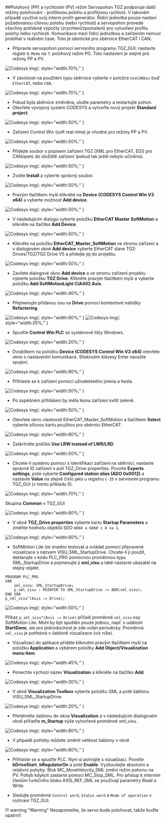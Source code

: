 ##Polohový (PP) a rychlostní (PV) režim
Servopohon TGZ podporuje další režimy polohování - profilovou polohu a profilovou rychlost.
V takovém případě využívá svůj interní profil-generátor.
Řídicí jednotka pouze nastaví požadovanou cílovou polohu (nebo rychlost) a servopohon provede všechny potřebné výpočty (zrychlení/zpomalení) pro vytvoření profilu polohy nebo rychlosti.
Komunikace mezi řídicí jednotkou a zařízením nemusí probíhat v reálném čase.
Toto je identické pro sběrnice EtherCAT i CAN.

- Připravte servopohon pomocí servisního programu TGZ_GUI: nastavte registr `D-Mode` na `7`: polohový režim PG.
  Toto nastavení je stejné pro režimy PP a PV.

![Codesys img](../../../../source/img/codesys1.webp){: style="width:70%;" }

- V závislosti na použitém typu sběrnice vyberte v položce `UseCANbus` buď `EtherCAT`, nebo `CAN`.

![Codesys img](../../../../source/img/codesys2.webp){: style="width:70%;" }

- Pokud byla sběrnice změněna, uložte parametry a restartujte pohon.
- Otevřete vývojový systém CODESYS a vytvořte nový projekt **Standard project**.

![Codesys img](../../../../source/img/codesys3.webp){: style="width:50%;" }

- Zařízení Control Win (soft real-time) je vhodné pro režimy PP a PV.

![Codesys img](../../../../source/img/codesys4.webp){: style="width:50%;" }

- Přidejte soubor s popisem zařízení TGZ (XML pro EtherCAT, EDS pro CANopen) do úložiště zařízení (pokud tak ještě nebylo učiněno).

![Codesys img](../../../../source/img/codesys5.webp){: style="width:50%;" }

- Zvolte **Install** a vyberte správný soubor.

![Codesys img](../../../../source/img/codesys6.webp){: style="width:50%;" }

- Pravým tlačítkem myši klikněte na **Device (CODESYS Control Win V3 x64)** a vyberte možnost **Add device**.

![Codesys img](../../../../source/img/codesys7.webp){: style="width:50%;" }

- V následujícím dialogu vyberte položku **EtherCAT Master SoftMotion** a klikněte na tlačítko **Add Device**.

![Codesys img](../../../../source/img/codesys8.webp){: style="width:50%;" }

- Klikněte na položku **EtherCAT_Master_SoftMotion** ve stromu zařízení a v dialogovém okně **Add device** vyberte EtherCAT slave TGZ-Drives/TGZ/TGZ Drive V5 a přidejte jej do projektu.

![Codesys img](../../../../source/img/codesys9.webp){: style="width:50%;" }

- Zavřete dialogové okno **Add device** a ve stromu zařízení projektu vyberte položku **TGZ Drive**.
  Klikněte pravým tlačítkem myši a vyberte položku **Add SoftMotionLight CiA402 Axis**.

![Codesys img](../../../../source/img/codesys10.webp){: style="width:40%;" }

- Přejmenujte přidanou osu na **Drive** pomocí kontextové nabídky **Refactoring**.

![Codesys img](../../../../source/img/codesys11.webp){: style="width:60%;" }
![Codesys img](../../../../source/img/codesys12.webp){: style="width:35%;" }

- Spusťte **Control Win PLC** ze systémové lišty Windows.

![Codesys img](../../../../source/img/codesys13.webp){: style="width:20%;" }

- Dvojklikem na položku **Device (CODESYS Control Win V3 x64)** otevřete okno s nastavením komunikace.
  Stisknutím klávesy Enter navažte spojení.

![Codesys img](../../../../source/img/codesys14.webp){: style="width:90%;" }

- Přihlaste se k zařízení pomocí uživatelského jména a hesla.

![Codesys img](../../../../source/img/codesys15.webp){: style="width:50%;" }

- Po úspěšném přihlášení by měla ikona zařízení svítit zeleně.

![Codesys img](../../../../source/img/codesys16.webp){: style="width:50%;" }

- Otevřete okno vlastností EtherCAT_Master_SoftMotion a tlačítkem **Select** vyberte síťovou kartu použitou pro sběrnici EtherCAT.

![Codesys img](../../../../source/img/codesys17.webp){: style="width:80%;" }

- Zaškrtněte políčko **Use LRW instead of LWR/LRD**.

![Codesys img](../../../../source/img/codesys18.webp){: style="width:50%;" }

- Chcete-li systému pomoci s identifikací zařízení na sběrnici, nastavte správné ID zařízení v poli TGZ_Drive properties. 
  Povolte **Experts settings**, poté vyberte **Configured station alias (ADO 0x0012)** a nastavte **Value** na stejné číslo jako u registru `C-ID` v servisním programu TGZ_GUI (v tomto příkladu 5).
  
![Codesys img](../../../../source/img/codesys19.webp){: style="width:70%;" }

  Skupina **Common** v TGZ_GUI
  
 ![Codesys img](../../../../source/img/codesys20.webp){: style="width:80%;" }

- V okně **TGZ_Drive properties** vyberte kartu **Startup Parameters** a změňte hodnotu objektů SDO `6060 a 6860 z 8 na 1`.

![Codesys img](../../../../source/img/codesys21.webp){: style="width:60%;" }

- SoftMotion Lite lze snadno testovat a ovládat pomocí připravené vizualizace s názvem VISU_SML_StartupDrive.
  Chcete-li ji použít, deklarujte v kódu PLC_PRG pomocnou proměnnou typu SML_StartupDrive a pojmenujte ji **sml_visu** a také nastavte ukazatel na stejný objekt. 
  
``` 
PROGRAM PLC_PRG
VAR
	sml_visu: SML_StartupDrive;
	p_sml_visu : POINTER TO SML_StartupDrive := ADR(sml_visu);
END_VAR
p_sml_visu^(Axis := Drive);
```

  ![Codesys img](../../../../source/img/codesys22.webp){: style="width:50%;" }

  Příkaz `p_sml_visu^(Axis := Drive)` přiřadí proměnné `sml_visu` osy SoftMotion Lite.
  Mohl by být spuštěn pouze jednou, např. v události **StartDone**, ale pro jednoduchost je zde volán periodicky.
  Proměnná `sml_visu` je potřebná v šabloně vizualizace (viz níže).
  
- Vizualizaci do aplikace přidáte kliknutím pravým tlačítkem myši na položku **Application** a výběrem položky **Add Object/Visualization menu item**.

![Codesys img](../../../../source/img/codesys23.webp){: style="width:45%;" }

- Ponechte výchozí název **Visualization** a klikněte na tlačítko **Add**.

![Codesys img](../../../../source/img/codesys24.webp){: style="width:30%;" }

- V okně **Visualization Toolbox** vyberte položku SML a poté šablonu VISU_SML_StartupDrive.

![Codesys img](../../../../source/img/codesys25.webp){: style="width:20%;" }

- Přetáhněte šablonu do okna **Visualization** a v následujícím dialogovém okně přiřaďte **m_Startup** výše vytvořené proměnné sml_visu.

![Codesys img](../../../../source/img/codesys26.webp){: style="width:80%;" }

- V případě potřeby můžete změnit velikost šablony v okně

![Codesys img](../../../../source/img/codesys27.webp){: style="width:80%;" }

- Přihlaste se a spusťte PLC.
  Nyní si pohrajte s vizualizací.
  Povolte **bDriveStart**, **bRegulatorOn** a poté **Enable**.
  Vyzkoušejte absolutní a relativní pohyby.
  Blok MC_MoveVelocity_SML změní režim pohonu na PV.
  Pohyb kdykoli zastavte pomocí MC_Stop_SML.
  Pro přístup k interním členům funkčního bloku AXIS_REF_SML se používají parametry Read a Write.
  
- Sledujte proměnné `Control word`, `Status word` a `Mode of operation` v rozhraní TGZ_GUI.

!!! warning "Warning"
	Nezapomeňte, že servo bude polohovat, takže buďte opatrní!
